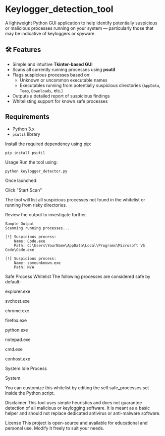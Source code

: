 # Keylogger_detection_tool
A lightweight Python GUI application to help identify potentially suspicious or malicious processes running on your system — particularly those that may be indicative of keyloggers or spyware.

## 🛠 Features

- Simple and intuitive **Tkinter-based GUI**
- Scans all currently running processes using **psutil**
- Flags suspicious processes based on:
  - Unknown or uncommon executable names
  - Executables running from potentially suspicious directories (`AppData`, `Temp`, `Downloads`, etc.)
- Outputs a detailed report of suspicious findings
- Whitelisting support for known safe processes

## Requirements

- Python 3.x
- `psutil` library

Install the required dependency using pip:

```
pip install psutil
```
Usage
Run the tool using:
```
python keylogger_detector.py
```
Once launched:

Click "Start Scan"

The tool will list all suspicious processes not found in the whitelist or running from risky directories.

Review the output to investigate further.
```
Sample Output
Scanning running processes...

[!] Suspicious process:
    Name: Code.exe
    Path: C:\Users\YourName\AppData\Local\Programs\Microsoft VS Code\Code.exe

[!] Suspicious process:
    Name: someunknown.exe
    Path: N/A
```
Safe Process Whitelist
The following processes are considered safe by default:

explorer.exe

svchost.exe

chrome.exe

firefox.exe

python.exe

notepad.exe

cmd.exe

conhost.exe

System Idle Process

System

You can customize this whitelist by editing the self.safe_processes set inside the Python script.

Disclaimer
This tool uses simple heuristics and does not guarantee detection of all malicious or keylogging software. It is meant as a basic helper and should not replace dedicated antivirus or anti-malware software.

License
This project is open-source and available for educational and personal use. Modify it freely to suit your needs.
